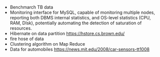 - Benchmarch TB data
- Monitoring interface for MySQL, capable of monitoring multiple nodes, reporting both DBMS internal statistics, and OS-level statistics (CPU, RAM, DIsk), potentially automating the detection of saturation of resources.
- Hibernate on data partition https://hstore.cs.brown.edu/
- fire hose of data
- Clustering algorithm on Map Reduce 
- Data for automobiles https://news.mit.edu/2008/car-sensors-tt1008